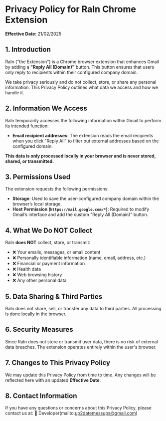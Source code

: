 # Privacy Policy for RaIn Chrome Extension
**Effective Date:** 21/02/2025

## 1. Introduction
RaIn ("the Extension") is a Chrome browser extension that enhances Gmail by adding a **"Reply All (Domain)"** button. This button ensures that users only reply to recipients within their configured company domain.

We take privacy seriously and do not collect, store, or share any personal information. This Privacy Policy outlines what data we access and how we handle it.

## 2. Information We Access
RaIn temporarily accesses the following information within Gmail to perform its intended function:
- **Email recipient addresses**: The extension reads the email recipients when you click "Reply All" to filter out external addresses based on the configured domain.

**This data is only processed locally in your browser and is never stored, shared, or transmitted.**

## 3. Permissions Used
The extension requests the following permissions:

- **Storage**: Used to save the user-configured company domain within the browser’s local storage.
- **Host Permission (`https://mail.google.com/*`)**: Required to modify Gmail’s interface and add the custom "Reply All (Domain)" button.

## 4. What We Do NOT Collect
RaIn **does NOT** collect, store, or transmit:
- ❌ Your emails, messages, or email content
- ❌ Personally identifiable information (name, email, address, etc.)
- ❌ Financial or payment information
- ❌ Health data
- ❌ Web browsing history
- ❌ Any other personal data

## 5. Data Sharing & Third Parties
RaIn does not share, sell, or transfer any data to third parties. All processing is done locally in the browser.

## 6. Security Measures
Since RaIn does not store or transmit user data, there is no risk of external data breaches. The extension operates entirely within the user's browser.

## 7. Changes to This Privacy Policy
We may update this Privacy Policy from time to time. Any changes will be reflected here with an updated **Effective Date**.

## 8. Contact Information
If you have any questions or concerns about this Privacy Policy, please contact us at:
📧 Developer(mailto:up2datemessups@gmail.com)
